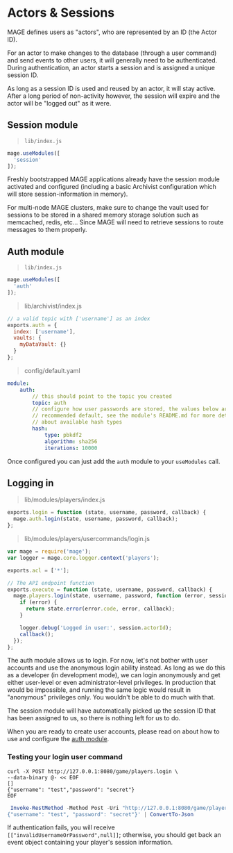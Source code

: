 # Actors & Sessions

MAGE defines users as "actors", who are represented by an ID (the Actor ID).

For an actor to make changes to the database (through a user command) and send events to other users,
it will generally need to be authenticated. During authentication, an actor starts a session and
is assigned a unique session ID.

As long as a session ID is used and reused by an actor, it will stay active. After a long period
of non-activity however, the session will expire and the actor will be "logged out" as it were.

## Session module

> `lib/index.js`

```javascript
mage.useModules([
  'session'
]);
```

Freshly bootstrapped MAGE applications already have the session module activated and configured (including a basic Archivist configuration which will store session-information in memory).

For multi-node MAGE clusters, make sure to change the vault used for sessions to be stored
in a shared memory storage solution such as memcached, redis, etc... Since MAGE will need
to retrieve sessions to route messages to them properly.

## Auth module

> `lib/index.js`

```javascript
mage.useModules([
  'auth'
]);
```

> lib/archivist/index.js

```javascript
// a valid topic with ['username'] as an index
exports.auth = {
  index: ['username'],
  vaults: {
    myDataVault: {}
  }
};
```

> config/default.yaml

```yaml
module:
    auth:
        // this should point to the topic you created
        topic: auth
        // configure how user passwords are stored, the values below are the
        // recommended default, see the module's README.md for more details
        // about available hash types
        hash:
            type: pbkdf2
            algorithm: sha256
            iterations: 10000
```

Once configured you can just add the `auth` module to your `useModules` call.

## Logging in

>  lib/modules/players/index.js

```javascript
exports.login = function (state, username, password, callback) {
  mage.auth.login(state, username, password, callback);
};
```

> lib/modules/players/usercommands/login.js

```javascript
var mage = require('mage');
var logger = mage.core.logger.context('players');

exports.acl = ['*'];

// The API endpoint function
exports.execute = function (state, username, password, callback) {
  mage.players.login(state, username, password, function (error, session) {
    if (error) {
      return state.error(error.code, error, callback);
    }

    logger.debug('Logged in user:', session.actorId);
    callback();
  });
};
```

The auth module allows us to login. For now, let's not bother with user accounts and use the
anonymous login ability instead. As long as we do this as a developer (in development mode),
we can login anonymously and get either user-level or even administrator-level privileges.
In production that would be impossible, and running the same logic would result in "anonymous"
privileges only. You wouldn't be able to do much with that.

The session module will have automatically picked up the session ID that has been assigned to us,
so there is nothing left for us to do.

When you are ready to create user accounts, please read on about how to use and configure the
[auth module](https://github.com/mage/mage/tree/master/lib/modules/auth).

### Testing your login user command

```shell
curl -X POST http://127.0.0.1:8080/game/players.login \
--data-binary @- << EOF
[]
{"username": "test","password": "secret"}
EOF
```

```powershell
 Invoke-RestMethod -Method Post -Uri "http://127.0.0.1:8080/game/players.login" -Body '[]
{"username": "test", "password": "secret"}' | ConvertTo-Json
```

If authentication fails, you will receive `[["invalidUsernameOrPassword",null]]`;
otherwise, you should get back an event object containing your player's session information.

